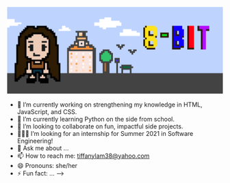 <img src="pixel8bit.png">

- 🔭 I’m currently working on strengthening my knowledge in HTML, JavaScript, and CSS.
- 🌱 I’m currently learning Python on the side from school.
- 👯 I’m looking to collaborate on fun, impactful side projects. 
- 👩🏻‍💻 I’m looking for an internship for Summer 2021 in Software Engineering! 
- 💬 Ask me about ...
- 📫 How to reach me: tiffanylam38@yahoo.com
- 😄 Pronouns: she/her
- ⚡ Fun fact: ...
-->
